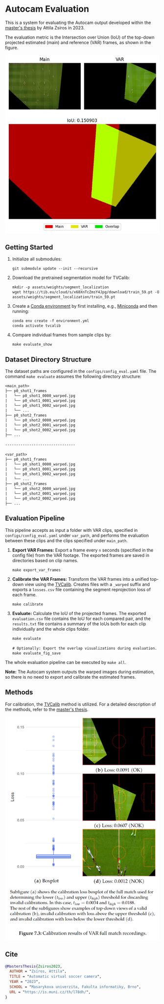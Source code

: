 # Autocam Evaluation

This is a system for evaluating the Autocam output developed within the [master's thesis](https://is.muni.cz/th/l78dh/?lang=en) by Attila Zsíros in 2023.

The evaluation metric is the Intersection over Union (IoU) of the top-down projected estimated (main) and reference (VAR) frames, as shown in the figure.

![IoU Visualization](images/../assets/images/eval1.png)

## Getting Started

1. Initialize all submodules:
  
    ```shell
    git submodule update --init --recursive
    ```

2. Download the pretrained segmentation model for TVCalib:

    ```shell
    mkdir -p assets/weights/segment_localization
    wget https://tib.eu/cloud/s/x68XnTcZmsY4Jpg/download/train_59.pt -O assets/weights/segment_localization/train_59.pt
    ```

3. Create a [Conda environment](https://docs.conda.io/en/latest/) by first installing, e.g., [Miniconda](https://docs.conda.io/projects/miniconda/en/latest/miniconda-install.html) and then running:

    ```shell
    conda env create -f environment.yml
    conda activate tvcalib
    ```

4. Compare individual frames from sample clips by:

    ```shell
    make evaluate_show
    ```

## Dataset Directory Structure

The dataset paths are configured in the `configs/config_eval.yaml` file. The command `make evaluate` assumes the following directory structure:

```shell
<main_path>
├── p0_shot1_frames
|   └── p0_shot1_0000_warped.jpg
|   └── p0_shot1_0001_warped.jpg
|   └── p0_shot1_0002_warped.jpg
|   └── ...
├── p0_shot2_frames
|   └── p0_shot2_0000_warped.jpg
|   └── p0_shot2_0001_warped.jpg
|   └── p0_shot2_0002_warped.jpg
├── ...

--------------------------------

<var_path>
├── p0_shot1_frames
|   └── p0_shot1_0000_warped.jpg
|   └── p0_shot1_0001_warped.jpg
|   └── p0_shot1_0002_warped.jpg
|   └── ...
├── p0_shot2_frames
|   └── p0_shot2_0000_warped.jpg
|   └── p0_shot2_0001_warped.jpg
|   └── p0_shot2_0002_warped.jpg
├── ...
```

## Evaluation Pipeline

This pipeline accepts as input a folder with VAR clips, specified in `configs/config_eval.yaml` under `var_path`, and performs the evaluation between these clips and the clips specified under `main_path`.


1. **Export VAR Frames:** Export a frame every `n` seconds (specified in the config file) from the VAR footage. The exported frames are saved in directories based on clip names. 

    ```shell
    make export_var_frames
    ```

2. **Calibrate the VAR Frames:** Transform the VAR frames into a unified top-down view using the [TVCalib](https://github.com/mm4spa/tvcalib). Creates files with a `_warped` suffix and exports a `losses.csv` file containing the segment reprojection loss of each frame.

    ```shell
    make calibrate
    ```

3. **Evaluate:** Calculate the IoU of the projected frames. The exported `evaluation.csv` file contains the IoU for each compared pair, and the `results.txt` file contains a summary of the IoUs both for each clip individually and the whole clips folder.

    ```shell
    make evaluate

    # Optionally: Export the overlap visualizations during evaluation.
    make evaluate_fig_save
    ```

The whole evaluation pipeline can be executed by `make all`.

**Note:** The Autocam system outputs the warped images during estimation, so there is no need to export and calibrate the estimated frames.


## Methods

For calibration, the [TVCalib](https://github.com/mm4spa/tvcalib) method is utilized. For a detailed description of the methods, refer to the [master's thesis](https://is.muni.cz/th/l78dh/?lang=en).

![Calibration results of VAR full match recordings](image/../assets/images/calibration.png)

## Cite

```bibtex
@MastersThesis{Zsiros2023,
  AUTHOR = "Zsíros, Attila",
  TITLE = "Automatic virtual soccer camera",
  YEAR = "2023",
  SCHOOL = "Masarykova univerzita, Fakulta informatiky, Brno",
  URL = "https://is.muni.cz/th/l78dh/",
}
```
